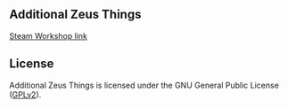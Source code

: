 ## Additional Zeus Things

[Steam Workshop link](https://steamcommunity.com/sharedfiles/filedetails/?id=1355571744)

## License

Additional Zeus Things is licensed under the GNU General Public License ([GPLv2](https://github.com/cineafx/CINE_addizeus/blob/master/LICENSE)).
